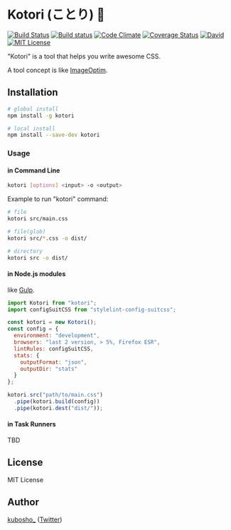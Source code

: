 # Kotori (ことり) :baby_chick:

[![Build Status](http://img.shields.io/travis/kubosho/kotori.svg)](https://travis-ci.org/kubosho/kotori)
[![Build status](https://ci.appveyor.com/api/projects/status/0aionhon292p0y4q/branch/master?svg=true)](https://ci.appveyor.com/project/kubosho/kotori/branch/master)
[![Code Climate](https://codeclimate.com/github/kubosho/kotori/badges/gpa.svg)](https://codeclimate.com/github/kubosho/kotori)
[![Coverage Status](https://coveralls.io/repos/kubosho/kotori/badge.svg?branch=master&service=github)](https://coveralls.io/github/kubosho/kotori?branch=master)
[![David](https://david-dm.org/kubosho/kotori.svg)](https://david-dm.org/kubosho/kotori)
[![MIT License](http://img.shields.io/badge/license-MIT-green.svg)](https://github.com/kubosho/kotori/blob/master/LICENSE)

"Kotori" is a tool that helps you write awesome CSS.

A tool concept is like [ImageOptim](https://imageoptim.com/).

## Installation

```bash
# global install
npm install -g kotori

# local install
npm install --save-dev kotori
```

### Usage

#### in Command Line

```bash
kotori [options] <input> -o <output>
```

Example to run "kotori" command:

```bash
# file
kotori src/main.css

# file(glob)
kotori src/*.css -o dist/

# directory
kotori src -o dist/
```

#### in Node.js modules

like [Gulp](https://github.com/gulpjs/gulp).

```javascript
import Kotori from "kotori";
import configSuitCSS from "stylelint-config-suitcss";

const kotori = new Kotori();
const config = {
  environment: "development",
  browsers: "last 2 version, > 5%, Firefox ESR",
  lintRules: configSuitCSS,
  stats: {
    outputFormat: "json",
    outputDir: "stats"
  }
};

kotori.src("path/to/main.css")
  .pipe(kotori.build(config))
  .pipe(kotori.dest("dist/"));
```

#### in Task Runners

TBD

## License

MIT License

## Author

[kubosho_](https://github.com/kubosho) ([Twitter](https://twitter.com/kubosho_))
